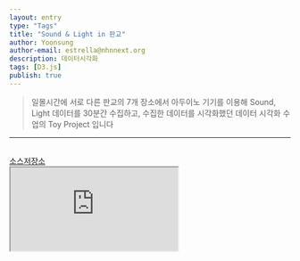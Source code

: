 ```yaml
---
layout: entry
type: "Tags"
title: "Sound & Light in 판교"
author: Yoonsung
author-email: estrella@nhnnext.org
description: 데이터시각화
tags: [D3.js]
publish: true
---
```


> 일몰시간에 서로 다른 판교의 7개 장소에서 아두이노 기기를 이용해 Sound, Light 데이터를 30분간 수집하고, 수집한 데이터를 시각화했던 데이터 시각화 수업의 Toy Project 입니다

***

<br/>
<a href="https://github.com/YoonSung/DataVisualization_SoundLightData">소스저장소</a>
<div class="youtube">
	<iframe src="http://www.youtube.com/embed/jZepehJrm70?autoplay=1" class="video"></iframe>	
</div>